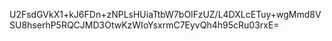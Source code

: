 U2FsdGVkX1+kJ6FDn+zNPLsHUiaTtbW7bOIFzUZ/L4DXLcETuy+wgMmd8VSU8hserhP5RQCJMD3OtwKzWIoYsxrmC7EyvQh4h95cRu03rxE=